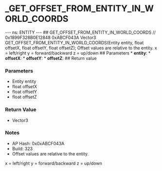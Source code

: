 # _GET_OFFSET_FROM_ENTITY_IN_WORLD_COORDS

--- ns: ENTITY --- ## GET_OFFSET_FROM_ENTITY_IN_WORLD_COORDS  // 0x1899F328B0E12848 0xABCF043A Vector3 GET_OFFSET_FROM_ENTITY_IN_WORLD_COORDS(Entity entity, float offsetX, float offsetY, float offsetZ);  Offset values are relative to the entity. x = left/right y = forward/backward z = up/down  ## Parameters * **entity**: * **offsetX**: * **offsetY**: * **offsetZ**:  ## Return value

### Parameters
* Entity entity
* float offsetX
* float offsetY
* float offsetZ

### Return Value
* Vector3

### Notes
* AP Hash: 0x0xABCF043A
* Build: 323
* Offset values are relative to the entity.

x = left/right
y = forward/backward
z = up/down

